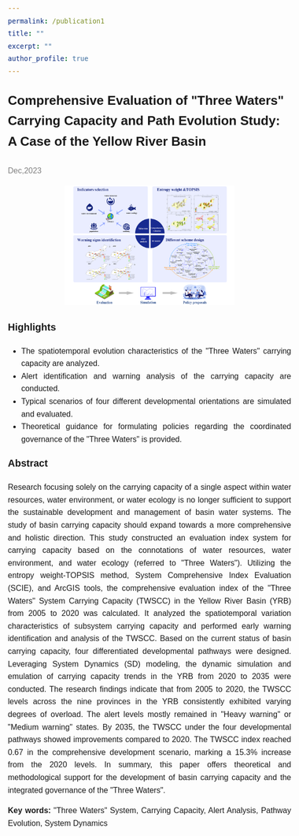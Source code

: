 ```yaml
---
permalink: /publication1
title: ""
excerpt: ""
author_profile: true
---
```


<html>
<head>
    <style>
        body {
            font-family: 'Arial', sans-serif;
            font-size: 16px;
            line-height: 1.6;
            text-align: justify;
        }
        .title {
            font-size: 26px;
            text-align: left;
            font-weight: bold;
        }
        .highlight {
            font-size: 20px;
        }
    </style>
</head>
<body>
    <p class="title">Comprehensive Evaluation of "Three Waters" Carrying Capacity and Path Evolution Study: A Case of the Yellow River Basin</p>
    <p><span style="color: grey;">Dec,2023</span></p>
    <div align="center">
      <img src='images/abstract.jpg' alt="sym" width="60%">
    </div>
    <p class="highlight"><strong>Highlights</strong></p>
    <ul>
        <li>The spatiotemporal evolution characteristics of the "Three Waters" carrying capacity are analyzed.</li>
        <li>Alert identification and warning analysis of the carrying capacity are conducted.</li>
        <li>Typical scenarios of four different developmental orientations are simulated and evaluated.</li>
        <li>Theoretical guidance for formulating policies regarding the coordinated governance of the "Three Waters" is provided.</li>
    </ul>
    <p class="highlight"><strong>Abstract</strong></p>
    <p>
        Research focusing solely on the carrying capacity of a single aspect within water resources, water environment, or water ecology is no longer sufficient to support the sustainable development and management of basin water systems. The study of basin carrying capacity should expand towards a more comprehensive and holistic direction. This study constructed an evaluation index system for carrying capacity based on the connotations of water resources, water environment, and water ecology (referred to "Three Waters"). Utilizing the entropy weight-TOPSIS method, System Comprehensive Index Evaluation (SCIE), and ArcGIS tools, the comprehensive evaluation index of the "Three Waters" System Carrying Capacity (TWSCC) in the Yellow River Basin (YRB) from 2005 to 2020 was calculated. It analyzed the spatiotemporal variation characteristics of subsystem carrying capacity and performed early warning identification and analysis of the TWSCC. Based on the current status of basin carrying capacity, four differentiated developmental pathways were designed. Leveraging System Dynamics (SD) modeling, the dynamic simulation and emulation of carrying capacity trends in the YRB from 2020 to 2035 were conducted. The research findings indicate that from 2005 to 2020, the TWSCC levels across the nine provinces in the YRB consistently exhibited varying degrees of overload. The alert levels mostly remained in "Heavy warning" or "Medium warning" states. By 2035, the TWSCC under the four developmental pathways showed improvements compared to 2020. The TWSCC index reached 0.67 in the comprehensive development scenario, marking a 15.3% increase from the 2020 levels. In summary, this paper offers theoretical and methodological support for the development of basin carrying capacity and the integrated governance of the "Three Waters".
    </p>
    <p><strong>Key words:</strong> "Three Waters" System, Carrying Capacity, Alert Analysis, Pathway Evolution, System Dynamics</p>
</body>
</html>
